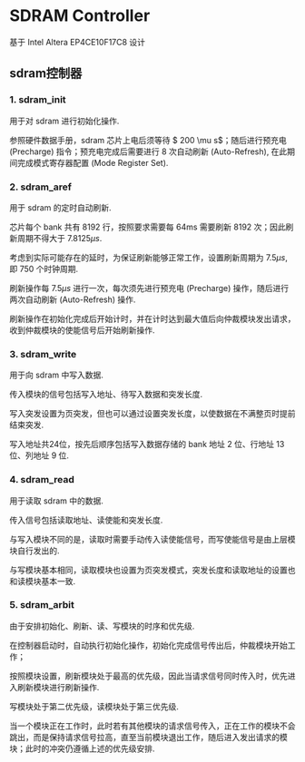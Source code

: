 # SDRAM Controller

基于 Intel Altera EP4CE10F17C8 设计

## sdram控制器

### 1. sdram_init

用于对 sdram 进行初始化操作.

参照硬件数据手册，sdram 芯片上电后须等待 $ 200 \mu s$；随后进行预充电 (Precharge) 指令；预充电完成后需要进行 8 次自动刷新 (Auto-Refresh), 在此期间完成模式寄存器配置 (Mode Register Set).

### 2. sdram_aref

用于 sdram 的定时自动刷新.

芯片每个 bank 共有 8192 行，按照要求需要每 64ms 需要刷新 8192 次；因此刷新周期不得大于 $7.8125 \mu s$.

考虑到实际可能存在的延时，为保证刷新能够正常工作，设置刷新周期为 $7.5\mu s$, 即 750 个时钟周期.

刷新操作每 $7.5 \mu s$ 进行一次，每次须先进行预充电 (Precharge) 操作，随后进行两次自动刷新 (Auto-Refresh) 操作.

刷新操作在初始化完成后开始计时，并在计时达到最大值后向仲裁模块发出请求，收到仲裁模块的使能信号后开始刷新操作.

### 3. sdram_write

用于向 sdram 中写入数据.

传入模块的信号包括写入地址、待写入数据和突发长度.

写入突发设置为页突发，但也可以通过设置突发长度，以使数据在不满整页时提前结束突发.

写入地址共24位，按先后顺序包括写入数据存储的 bank 地址 2 位、行地址 13 位、列地址 9 位.

### 4. sdram_read

用于读取 sdram 中的数据.

传入信号包括读取地址、读使能和突发长度.

与写入模块不同的是，读取时需要手动传入读使能信号，而写使能信号是由上层模块自行发出的.

与写模块基本相同，读取模块也设置为页突发模式，突发长度和读取地址的设置也和读模块基本一致.

### 5. sdram_arbit

由于安排初始化、刷新、读、写模块的时序和优先级.

在控制器启动时，自动执行初始化操作，初始化完成信号传出后，仲裁模块开始工作；

按照模块设置，刷新模块处于最高的优先级，因此当请求信号同时传入时，优先进入刷新模块进行刷新操作.

写模块处于第二优先级，读模块处于第三优先级.

当一个模块正在工作时，此时若有其他模块的请求信号传入，正在工作的模块不会跳出，而是保持请求信号拉高，直至当前模块退出工作，随后进入发出请求的模块；此时的冲突仍遵循上述的优先级安排.
